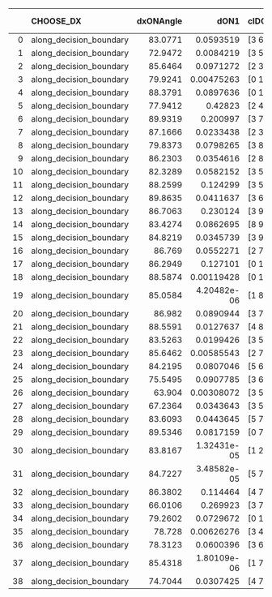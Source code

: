 |    | CHOOSE_DX               |   dxONAngle |        dON1 | cIDON1   |   dON_patch_1 |   nTON |         dON |   dxOFFAngle |       dOFF1 | cIDOFF1   |   dOFF_patch_1 |   nTOFF |        dOFF | SUCCESS   |   nExp |   dual_point_id |   subpoint_time_seconds |   total_execution_time |       logp |        dOFF/dON | Vote dOFF>dON   |
|---:|:------------------------|------------:|------------:|:---------|--------------:|-------:|------------:|-------------:|------------:|:----------|---------------:|--------:|------------:|:----------|-------:|----------------:|------------------------:|-----------------------:|-----------:|----------------:|:----------------|
|  0 | along_decision_boundary |     83.0771 | 0.0593519   | [3 6]    |   0.0593519   |      1 | 0.0593519   |      81.904  | 0.203093    | [3 6]     |    0.203093    |       1 | 0.203093    | True      |      1 |               1 |                0.541222 |               0.943929 |  0         |     3.42184     | True            |
|  1 | along_decision_boundary |     72.9472 | 0.0084219   | [3 5]    |   0.0084219   |      1 | 0.0084219   |      83.4622 | 0.0332161   | [3 5]     |    0.0332161   |       1 | 0.0332161   | True      |      2 |               2 |                0.604227 |               1.56215  | -0.5       |     3.94402     | True            |
|  2 | along_decision_boundary |     85.6464 | 0.0971272   | [2 3]    |   0.0971272   |      1 | 0.0971272   |      88.7217 | 0.0419718   | [2 3]     |    0.0419718   |       1 | 0.0419718   | False     |      3 |               3 |                0.562295 |               2.13544  | -1         |     0.432132    | False           |
|  3 | along_decision_boundary |     79.9241 | 0.00475263  | [0 1]    |   0.00475263  |      1 | 0.00475263  |      88.5438 | 0.0274834   | [0 1]     |    0.0274834   |       1 | 0.0274834   | True      |      4 |               4 |                0.478746 |               2.62315  | -0.166667  |     5.78278     | True            |
|  4 | along_decision_boundary |     88.3791 | 0.0897636   | [0 1]    |   0.0897636   |      1 | 0.0897636   |      87.6017 | 0.00322551  | [0 1]     |    0.00322551  |       1 | 0.00322551  | False     |      5 |               5 |                0.490741 |               3.1249   | -0.5       |     0.0359334   | False           |
|  5 | along_decision_boundary |     77.9412 | 0.42823     | [2 4]    |   0.42823     |      1 | 0.42823     |      85.7477 | 0.000237643 | [2 4]     |    0.000237643 |       1 | 0.000237643 | False     |      6 |               6 |                0.716826 |               3.84773  | -0.1       |     0.000554941 | False           |
|  6 | along_decision_boundary |     89.9319 | 0.200997    | [3 7]    |   0.200997    |      1 | 0.200997    |      89.0687 | 0.154897    | [3 7]     |    0.154897    |       1 | 0.154897    | False     |      7 |               7 |                0.724848 |               4.58058  | -0         |     0.770645    | False           |
|  7 | along_decision_boundary |     87.1666 | 0.0233438   | [2 3]    |   0.0233438   |      1 | 0.0233438   |      87.4941 | 0.0538186   | [2 3]     |    0.0538186   |       1 | 0.0538186   | True      |      8 |               8 |                0.520823 |               5.10942  | -0.0714286 |     2.30548     | True            |
|  8 | along_decision_boundary |     79.8373 | 0.0798265   | [3 8]    |   0.0798265   |      1 | 0.0798265   |      88.7267 | 0.443391    | [3 8]     |    0.443391    |       1 | 0.443391    | True      |      9 |               9 |                0.808426 |               5.92618  | -0         |     5.55444     | True            |
|  9 | along_decision_boundary |     86.2303 | 0.0354616   | [2 8]    |   0.0354616   |      1 | 0.0354616   |      89.5186 | 0.10747     | [2 8]     |    0.10747     |       1 | 0.10747     | True      |     10 |              10 |                0.609317 |               6.5415   | -0.0555556 |     3.03061     | True            |
| 10 | along_decision_boundary |     82.3289 | 0.0582152   | [3 5]    |   0.0582152   |      1 | 0.0582152   |      87.1414 | 0.0808611   | [3 5]     |    0.0808611   |       1 | 0.0808611   | True      |     11 |              11 |                0.485807 |               7.03231  | -0.2       |     1.389       | True            |
| 11 | along_decision_boundary |     88.2599 | 0.124299    | [3 5]    |   0.124299    |      1 | 0.124299    |      88.5576 | 0.0286919   | [3 5]     |    0.0286919   |       1 | 0.0286919   | False     |     12 |              12 |                0.824392 |               7.8637   | -0.409091  |     0.23083     | False           |
| 12 | along_decision_boundary |     89.8635 | 0.0411637   | [3 6]    |   0.0411637   |      1 | 0.0411637   |      86.4659 | 0.0499512   | [3 6]     |    0.0499512   |       1 | 0.0499512   | True      |     13 |              13 |                0.523688 |               8.39539  | -0.166667  |     1.21348     | True            |
| 13 | along_decision_boundary |     86.7063 | 0.230124    | [3 9]    |   0.230124    |      1 | 0.230124    |      86.8915 | 0.573321    | [3 9]     |    0.573321    |       1 | 0.573321    | True      |     14 |              14 |                0.750316 |               9.15071  | -0.346154  |     2.49136     | True            |
| 14 | along_decision_boundary |     83.4274 | 0.0862695   | [8 9]    |   0.0862695   |      1 | 0.0862695   |      84.7814 | 0.0793941   | [8 9]     |    0.0793941   |       1 | 0.0793941   | False     |     15 |              15 |                0.507764 |               9.66447  | -0.571429  |     0.920303    | False           |
| 15 | along_decision_boundary |     84.8219 | 0.0345739   | [3 9]    |   0.0345739   |      1 | 0.0345739   |      85.727  | 0.0334431   | [3 9]     |    0.0334431   |       1 | 0.0334431   | False     |     16 |              16 |                0.66978  |              10.3433   | -0.3       |     0.967295    | False           |
| 16 | along_decision_boundary |     86.769  | 0.0552271   | [2 7]    |   0.0552271   |      1 | 0.0552271   |      88.7641 | 0.0773649   | [2 7]     |    0.0773649   |       1 | 0.0773649   | True      |     17 |              17 |                0.57723  |              10.9295   | -0.125     |     1.40085     | True            |
| 17 | along_decision_boundary |     86.2949 | 0.127101    | [0 1]    |   0.127101    |      1 | 0.127101    |      86.0893 | 0.102653    | [0 1]     |    0.102653    |       1 | 0.102653    | False     |     18 |              18 |                0.486712 |              11.4262   | -0.264706  |     0.807646    | False           |
| 18 | along_decision_boundary |     88.5874 | 0.00119428  | [0 1]    |   0.00119428  |      1 | 0.00119428  |      87.382  | 0.23955     | [0 1]     |    0.23955     |       1 | 0.23955     | True      |     19 |              19 |                0.934931 |              12.3671   | -0.111111  |   200.581       | True            |
| 19 | along_decision_boundary |     85.0584 | 4.20482e-06 | [1 8]    |   4.20482e-06 |      1 | 4.20482e-06 |      86.1864 | 0.215126    | [0 8]     |    0.215126    |       1 | 0.215126    | True      |     20 |              20 |                0.772489 |              13.1466   | -0.236842  | 51161.6         | True            |
| 20 | along_decision_boundary |     86.982  | 0.0890944   | [3 7]    |   0.0890944   |      1 | 0.0890944   |      87.8091 | 0.0217075   | [3 7]     |    0.0217075   |       1 | 0.0217075   | False     |     21 |              21 |                0.745754 |              13.8984   | -0.4       |     0.243646    | False           |
| 21 | along_decision_boundary |     88.5591 | 0.0127637   | [4 8]    |   0.0127637   |      1 | 0.0127637   |      88.4496 | 0.0909974   | [4 8]     |    0.0909974   |       1 | 0.0909974   | True      |     22 |              22 |                0.476725 |              14.3841   | -0.214286  |     7.12938     | True            |
| 22 | along_decision_boundary |     83.5263 | 0.0199426   | [3 5]    |   0.0199426   |      1 | 0.0199426   |      85.6293 | 0.0755622   | [3 5]     |    0.0755622   |       1 | 0.0755622   | True      |     23 |              23 |                0.697779 |              15.0889   | -0.363636  |     3.78898     | True            |
| 23 | along_decision_boundary |     85.6462 | 0.00585543  | [2 7]    |   0.00585543  |      1 | 0.00585543  |      81.2547 | 0.0960431   | [2 7]     |    0.0960431   |       1 | 0.0960431   | True      |     24 |              24 |                0.564257 |              15.6591   | -0.543478  |    16.4024      | True            |
| 24 | along_decision_boundary |     84.2195 | 0.0807046   | [5 6]    |   0.0807046   |      1 | 0.0807046   |      85.361  | 0.045204    | [5 6]     |    0.045204    |       1 | 0.045204    | False     |     25 |              25 |                0.530699 |              16.1998   | -0.75      |     0.560117    | False           |
| 25 | along_decision_boundary |     75.5495 | 0.0907785   | [3 6]    |   0.0907785   |      1 | 0.0907785   |      87.4277 | 0.247478    | [3 6]     |    0.247478    |       1 | 0.247478    | True      |     26 |              26 |                0.485672 |              16.6945   | -0.5       |     2.72617     | True            |
| 26 | along_decision_boundary |     63.904  | 0.00308072  | [3 5]    |   0.00308072  |      1 | 0.00308072  |      78.5957 | 0.0126473   | [3 5]     |    0.0126473   |       1 | 0.0126473   | True      |     27 |              27 |                0.559256 |              17.2588   | -0.692308  |     4.10532     | True            |
| 27 | along_decision_boundary |     67.2364 | 0.0343643   | [3 5]    |   0.0343643   |      1 | 0.0343643   |      82.2086 | 0.551264    | [3 5]     |    0.551264    |       1 | 0.551264    | True      |     28 |              28 |                1.0214   |              18.2862   | -0.907407  |    16.0417      | True            |
| 28 | along_decision_boundary |     83.6093 | 0.0443645   | [5 7]    |   0.0443645   |      1 | 0.0443645   |      89.8389 | 0.0249617   | [5 7]     |    0.0249617   |       1 | 0.0249617   | False     |     29 |              29 |                0.675841 |              18.97     | -1.14286   |     0.56265     | False           |
| 29 | along_decision_boundary |     89.5346 | 0.0817159   | [0 7]    |   0.0817159   |      1 | 0.0817159   |      89.5466 | 0.123103    | [0 7]     |    0.123103    |       1 | 0.123103    | True      |     30 |              30 |                0.513797 |              19.4898   | -0.844828  |     1.50648     | True            |
| 30 | along_decision_boundary |     83.8167 | 1.32431e-05 | [1 2]    |   1.32431e-05 |      1 | 1.32431e-05 |      89.3131 | 0.0446277   | [0 2]     |    0.0446277   |       1 | 0.0446277   | True      |     31 |              31 |                0.502754 |              20.0006   | -1.06667   |  3369.89        | True            |
| 31 | along_decision_boundary |     84.7227 | 3.48582e-05 | [5 7]    |   3.48582e-05 |      1 | 3.48582e-05 |      88.8443 | 0.0275412   | [5 7]     |    0.0275412   |       1 | 0.0275412   | True      |     32 |              32 |                0.50664  |              20.5212   | -1.30645   |   790.091       | True            |
| 32 | along_decision_boundary |     86.3802 | 0.114464    | [4 7]    |   0.114464    |      1 | 0.114464    |      89.4344 | 0.116974    | [4 7]     |    0.116974    |       1 | 0.116974    | True      |     33 |              33 |                0.650276 |              21.177    | -1.5625    |     1.02193     | True            |
| 33 | along_decision_boundary |     66.0106 | 0.269923    | [3 7]    |   0.269923    |      1 | 0.269923    |      81.2945 | 0.428524    | [3 7]     |    0.428524    |       1 | 0.428524    | True      |     34 |              34 |                1.79275  |              22.9788   | -1.83333   |     1.58758     | True            |
| 34 | along_decision_boundary |     79.2602 | 0.0729672   | [0 1]    |   0.0729672   |      1 | 0.0729672   |      87.7295 | 0.209236    | [0 1]     |    0.209236    |       1 | 0.209236    | True      |     35 |              35 |                0.644712 |              23.6315   | -2.11765   |     2.86754     | True            |
| 35 | along_decision_boundary |     78.728  | 0.00626276  | [3 4]    |   0.00626276  |      1 | 0.00626276  |      87.1092 | 0.0308564   | [3 4]     |    0.0308564   |       1 | 0.0308564   | True      |     36 |              36 |                0.845411 |              24.4889   | -2.41429   |     4.92696     | True            |
| 36 | along_decision_boundary |     78.3123 | 0.0600396   | [3 6]    |   0.0600396   |      1 | 0.0600396   |      84.5974 | 0.112442    | [3 6]     |    0.112442    |       1 | 0.112442    | True      |     37 |              37 |                0.653882 |              25.1508   | -2.72222   |     1.87279     | True            |
| 37 | along_decision_boundary |     85.4318 | 1.80109e-06 | [1 7]    |   1.80109e-06 |      1 | 1.80109e-06 |      88.2823 | 0.0119943   | [0 7]     |    0.0119943   |       1 | 0.0119943   | True      |     38 |              38 |                0.565763 |              25.7246   | -3.04054   |  6659.45        | True            |
| 38 | along_decision_boundary |     74.7044 | 0.0307425   | [4 7]    |   0.0307425   |      1 | 0.0307425   |      85.3407 | 0.282025    | [4 7]     |    0.282025    |       1 | 0.282025    | True      |     39 |              39 |                0.471207 |              26.2073   | -3.36842   |     9.17379     | True            |